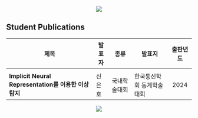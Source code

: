 <p align='center'>
    <img src="https://capsule-render.vercel.app/api?type=waving&color=1D5573&height=180&section=header&text=EffAI%20Lab.&fontSize=55&fontColor=f0f0f0&animation=fadeIn&fontAlignY=34&desc=Make%20AI%20Efficient&descAlignY=54&descAlign=50"/>
</p>

## Student Publications
|제목|발표자|종류|발표지|출판년도|
|--|--|--|--|:--:|
|  |  |  |  |  |
|**Implicit Neural Representation를 이용한 이상탐지**|신은호|국내학술대회|한국통신학회 동계학술대회|2024|

<p align="center">
  <img src="https://capsule-render.vercel.app/api?type=waving&color=1D5573&height=120&section=footer"/>
</p>
